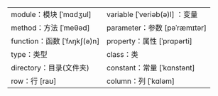 <table align="center">
    <tr>
        <td>module：模块 [ˈmɑdʒul]</td>
        <td>variable [ˈveriəb(ə)l]
：变量</td>
    </tr>
    <tr>
        <td>method：方法 [ˈmeθəd]</td>
        <td>parameter：参数 [pəˈræmɪtər]</td>
    </tr>
    <tr>
        <td>function：函数 [ˈfʌŋkʃ(ə)n]</td>
        <td>property：属性 [ˈprɑpərti]</td>
    </tr>
    <tr>
        <td>type：类型</td>
        <td>class：类</td>
    </tr>
    <tr>
        <td>directory：目录(文件夹)</td>
        <td>constant：常量 [ˈkɑnstənt]</td>
    </tr>
    <tr>
        <td>row：行 [raʊ]</td>
        <td>column：列 [ˈkɑləm]</td>
    </tr>
</table>